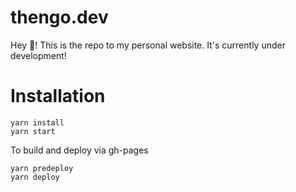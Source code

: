 # thengo.dev

Hey 👋! This is the repo to my personal website. It's currently under development!

# Installation
```
yarn install
yarn start
```

To build and deploy via gh-pages
```
yarn predeploy
yarn deploy
```
